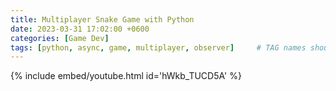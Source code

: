 ```yaml
---
title: Multiplayer Snake Game with Python
date: 2023-03-31 17:02:00 +0600
categories: [Game Dev]
tags: [python, async, game, multiplayer, observer]     # TAG names should always be lowercase
---
```


{% include embed/youtube.html id='hWkb_TUCD5A' %}